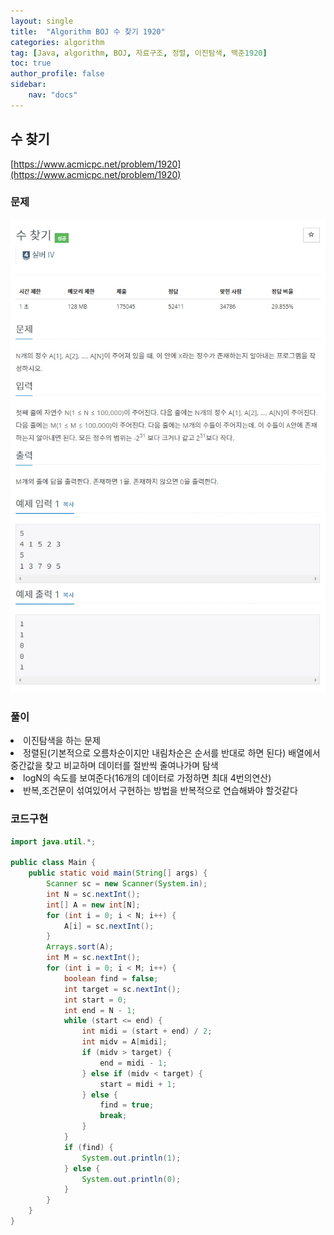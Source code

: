 ```yaml
---
layout: single
title:  "Algorithm BOJ 수 찾기 1920"
categories: algorithm
tag: [Java, algorithm, BOJ, 자료구조, 정렬, 이진탐색, 백준1920]
toc: true
author_profile: false
sidebar:
    nav: "docs"
---
```

## 수 찾기
[https://www.acmicpc.net/problem/1920](https://www.acmicpc.net/problem/1920)

### 문제
![수 찾기](/assets/img/BOJ1920.jpg)

### 풀이
<li>이진탐색을 하는 문제</li>
<li>정렬된(기본적으로 오름차순이지만 내림차순은 순서를 반대로 하면 된다) 배열에서 중간값을 찾고 비교하며 데이터를 절반씩 줄여나가며 탐색</li>
<li>logN의 속도를 보여준다(16개의 데이터로 가정하면 최대 4번의연산)</li>
<li>반복,조건문이 섞여있어서 구현하는 방법을 반복적으로 연습해봐야 할것같다</li>

### 코드구현
```java
import java.util.*;

public class Main {
    public static void main(String[] args) {
        Scanner sc = new Scanner(System.in);
        int N = sc.nextInt();
        int[] A = new int[N];
        for (int i = 0; i < N; i++) {
            A[i] = sc.nextInt();
        }
        Arrays.sort(A);
        int M = sc.nextInt();
        for (int i = 0; i < M; i++) {
            boolean find = false;
            int target = sc.nextInt();
            int start = 0;
            int end = N - 1;
            while (start <= end) {
                int midi = (start + end) / 2;
                int midv = A[midi];
                if (midv > target) {
                    end = midi - 1;
                } else if (midv < target) {
                    start = midi + 1;
                } else {
                    find = true;
                    break;
                }
            }
            if (find) {
                System.out.println(1);
            } else {
                System.out.println(0);
            }
        }
    }
}

```
